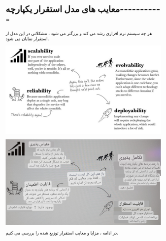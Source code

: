 # معایب های مدل استقرار یکپارچه-----------

هر چه سیستم نرم افزاری رشد می کند و برزگتر می شود ، مشکلاتی در این مدل از استقرار نمایان می شود.

![](./Images/Pasted%20image%2020240404114501.png)

![](./Images/Pasted%20image%2020240404114828.png)

در ادامه ، مزایا و معایب استقرار توزیع شده را بررسی می کنیم.

